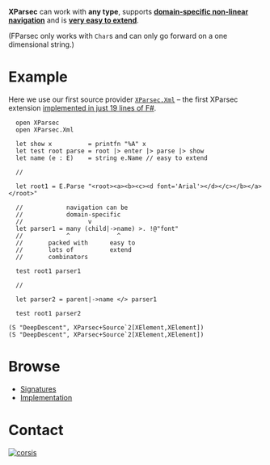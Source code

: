**XParsec** can work with **any type**, supports **[domain-specific non-linear navigation](https://github.com/corsis/XParsec/blob/16de327b98410e3031636ffa86572e12d52f4594/XParsec.fsi#L88)** and is [**very easy to extend**](https://github.com/corsis/XParsec/blob/f6bc93499a588b287dc20f622fb917e1edac58b8/XParsec.fs#L111).

(FParsec only works with `Char`s and can only go forward on a one dimensional string.)


# Example

Here we use our first source provider [`XParsec.Xml`](https://github.com/corsis/XParsec/blob/16de327b98410e3031636ffa86572e12d52f4594/XParsec.fsi#L80) – the first XParsec extension [implemented in just 19 lines of F#](https://github.com/corsis/XParsec/blob/16de327b98410e3031636ffa86572e12d52f4594/XParsec.fs#L103).

```
  open XParsec
  open XParsec.Xml

  let show x          = printfn "%A" x
  let test root parse = root |> enter |> parse |> show
  let name (e : E)    = string e.Name // easy to extend

  //

  let root1 = E.Parse "<root><a><b><c><d font='Arial'></d></c></b></a></root>"

  //            navigation can be
  //            domain-specific
  //                  v
  let parser1 = many (child|->name) >. !@"font"
  //            ^             ^
  //       packed with      easy to
  //       lots of          extend
  //       combinators

  test root1 parser1

  //

  let parser2 = parent|->name </> parser1

  test root1 parser2
```

```
(S "DeepDescent", XParsec+Source`2[XElement,XElement])
(S "DeepDescent", XParsec+Source`2[XElement,XElement])
```

# Browse

+ [Signatures](https://github.com/corsis/XParsec/blob/master/XParsec.fsi)
+ [Implementation](https://github.com/corsis/XParsec/blob/master/XParsec.fs)

# Contact

[![corsis]](https://github.com/corsis/)

[corsis]: http://portfusion.sourceforge.net/i/l100.png "Corsis Research"